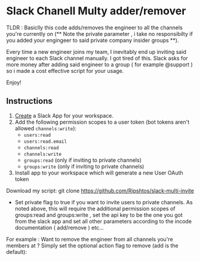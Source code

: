 # Slack Chanell Multy adder/remover 
TLDR : Basiclly this code adds/removes the engineer to all the channels you're currently on (** Note the private parameter , i take no responsibilty if you added your engingeer to said private company insider groups **).

Every time a new engineer joins my team, I inevitably end up inviting said engineer to each Slack channel manually. I got tired of this.
Slack asks for more money after adding said engineer to a group ( for example @support ) so i made a cost effective script for your usage.

Enjoy!

## Instructions
1. [Create](https://api.slack.com/apps) a Slack App for your workspace.
2. Add the following permission scopes to a user token (bot tokens aren't allowed `channels:write`):
    - `users:read`
    - `users:read.email`
    - `channels:read`
    - `channels:write`
    - `groups:read` (only if inviting to private channels)
    - `groups:write` (only if inviting to private channels)
3. Install app to your workspace which will generate a new User OAuth token

Download my script:
git clone https://github.com/Ripshtos/slack-multi-invite

* Set private flag to true if you want to invite users to private channels. As noted above, this will require the additional permission scopes of groups:read and groups:write , set the api key to be the one you got from the slack app and set all other parameters according to the incode documentation ( add/remove ) etc...

For example :
Want to remove the engineer from all channels you're members at ?
Simply set the optional action flag to remove (add is the default):
 
